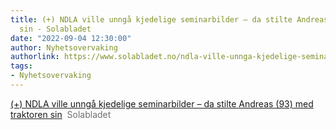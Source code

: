```yaml
---
title: (+) NDLA ville unngå kjedelige seminarbilder – da stilte Andreas (93) med traktoren
  sin - Solabladet
date: "2022-09-04 12:30:00"
author: Nyhetsovervaking
authorlink: https://www.solabladet.no/ndla-ville-unnga-kjedelige-seminarbilder-da-stilte-andreas-93-med-traktoren-sin/s/5-106-426069
tags:
- Nyhetsovervaking
---
```

<a href="https://www.solabladet.no/ndla-ville-unnga-kjedelige-seminarbilder-da-stilte-andreas-93-med-traktoren-sin/s/5-106-426069" target="_blank">(+) NDLA ville unngå kjedelige seminarbilder – da stilte Andreas (93) med traktoren sin</a>&nbsp;&nbsp;<font color="#6f6f6f">Solabladet</font>